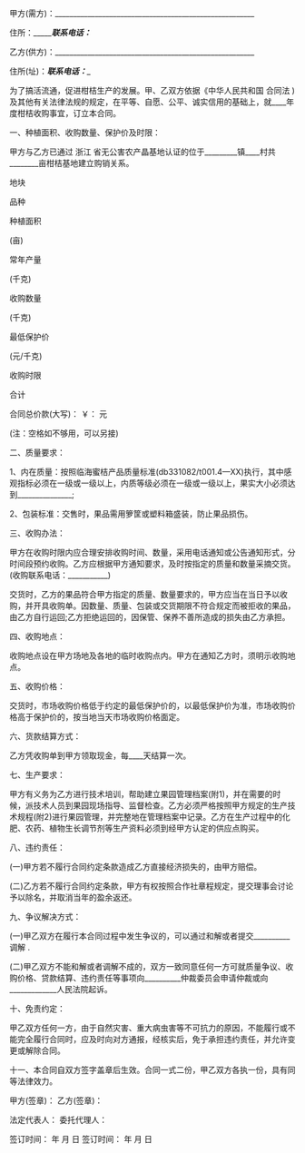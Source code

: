 
 


甲方(需方)：_______________________________________________________


住所：____________________________联系电话：_______________________


乙方(供方)：_______________________________________________________


住所(址)：_______________________联系电话：________________________


为了搞活流通，促进柑桔生产的发展。甲、乙双方依据《中华人民共和国
合同法
)及其他有关法律法规的规定，在平等、自愿、公平、诚实信用的基础上，就____年度柑桔收购事宜，订立本合同。


一、种植面积、收购数量、保护价及时限：


甲方与乙方已通过
浙江
省无公害农产晶基地认证的位于_________镇____村共________亩柑桔基地建立购销关系。


地块


品种


种植面积


(亩)


常年产量


(千克)


收购数量


(千克)


最低保护价


(元/千克)


收购时限


合计


合同总价款(大写)： ￥： 元


(注：空格如不够用，可以另接)


二、质量要求：


1、内在质量：按照临海蜜桔产品质量标准(db331082/t001.4—XX)执行，其中感观指标必须在一级或一级以上，内质等级必须在一级或一级以上，果实大小必须达到_______________;


2、包装标准：交售时，果品需用箩筐或塑料箱盛装，防止果品损伤。


三、收购办法：


甲方在收购时限内应合理安排收购时间、数量，采用电话通知或公告通知形式，分时间段预约收购。乙方应根据甲方通知要求，及时按指定的质量和数量采摘交货。(收购联系电话：___________)


交货时，乙方的果品符合甲方指定的质量、数量要求的，甲方应当在当日予以收购，并开具收购单。因数量、质量、包装或交货期限不符合规定而被拒收的果品，由乙方自行运回;乙方拒绝运回的，因保管、保养不善所造成的损失由乙方承担。


四、收购地点：


收购地点设在甲方场地及各地的临时收购点内。甲方在通知乙方时，须明示收购地点。


五、收购价格：


交货时，市场收购价格低于约定的最低保护价的，以最低保护价为准，市场收购价格高于保护价的，按当地当天市场收购价格面定。


六、货款结算方式：


乙方凭收购单到甲方领取现金，每____天结算一次。


七、生产要求：


甲方有义务为乙方进行技术培训，帮助建立果园管理档案(附1)，并在需要的时候，派技术人员到果园现场指导、监督检查。乙方必须严格按照甲方规定的生产技术规程(附2)进行果园管理，并完整地在管理档案中记录。乙方在生产过程中的化肥、农药、植物生长调节剂等生产资料必须到经甲方认定的供应点购买。


八、违约责任：


(一)甲方若不履行合同约定条款造成乙方直接经济损失的，由甲方赔偿。


(二)乙方若不履行合同约定条款，甲方有权按照合作社章程规定，提交理事会讨论予以除名，并取消当年的盈余返还。


九、争议解决方式：


(一)甲乙双方在履行本合同过程中发生争议的，可以通过和解或者提交__________调解 .


(二)甲乙双方不能和解或者调解不成的，双方一致同意任何一方可就质量争议、收购价格、贷款结算、违约责任等事项向__________仲裁委员会申请仲裁或向_____________人民法院起诉。


十、免责约定：


甲乙双方任何一方，由于自然灾害、重大病虫害等不可抗力的原因，不能履行或不能完全履行合同时，应及时向对方通报，经核实后，免于承担违约责任，并允许变更或解除合同。


十一、本合同自双方签字盖章后生效。合同一式二份，甲乙双方各执一份，具有同等法律效力。


甲方(签章)：           乙方(签章)：


法定代表人：          委托代理人：


签订时间： 年 月 日 签订时间： 年 月 日
 


 

 
 
 
 
 
  


  
 

  


  


  
 
 
 
 

